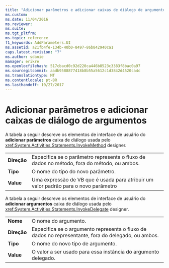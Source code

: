```yaml
---
title: "Adicionar parâmetros e adicionar caixas de diálogo de argumentos | Microsoft Docs"
ms.custom: 
ms.date: 11/04/2016
ms.reviewer: 
ms.suite: 
ms.tgt_pltfrm: 
ms.topic: reference
f1_keywords: AddParameters.UI
ms.assetid: a21fb4fe-134b-40b0-8497-86b842940ca1
caps.latest.revision: "7"
ms.author: sdanie
manager: erikre
ms.openlocfilehash: 517cbacd0c92d220ca446b8523c3383f8bac0a97
ms.sourcegitcommit: aadb9588877418b8b55a5612c1d3842d4520ca4c
ms.translationtype: MT
ms.contentlocale: pt-BR
ms.lasthandoff: 10/27/2017
---
```

# <a name="add-parameters-and-add-arguments-dialog-boxes"></a>Adicionar parâmetros e adicionar caixas de diálogo de argumentos
A tabela a seguir descreve os elementos de interface de usuário do **adicionar parâmetros** caixa de diálogo usada pelo <xref:System.Activities.Statements.InvokeMethod> designer.  
  
|||  
|-|-|  
|**Direção**|Especifica se o parâmetro representa o fluxo de dados no método, fora do método, ou ambos.|  
|**Tipo**|O nome do tipo do novo parâmetro.|  
|**Value**|Uma expressão de VB que é usada para atribuir um valor padrão para o novo parâmetro|  
  
 A tabela a seguir descreve os elementos de interface de usuário do **adicionar argumentos** caixa de diálogo usada pelo <xref:System.Activities.Statements.InvokeDelegate> designer.  
  
|||  
|-|-|  
|**Nome**|O nome do argumento.|  
|**Direção**|Especifica se o argumento representa o fluxo de dados no representante, fora do delegado, ou ambos.|  
|**Tipo**|O nome do novo tipo de argumento.|  
|**Value**|O valor a ser usado para essa instância do argumento delegado.|